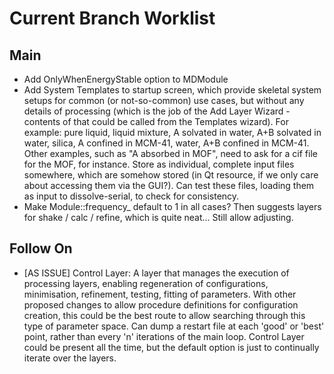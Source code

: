 # Current Branch Worklist

## Main
- Add OnlyWhenEnergyStable option to MDModule
- Add System Templates to startup screen, which provide skeletal system setups for common (or not-so-common) use cases, but without any details of processing (which is the job of the Add Layer Wizard - contents of that could be called from the Templates wizard). For example: pure liquid, liquid mixture, A solvated in water, A+B solvated in water, silica, A confined in MCM-41, water, A+B confined in MCM-41.  Other examples, such as "A absorbed in MOF", need to ask for a cif file for the MOF, for instance. Store as individual, complete input files somewhere, which are somehow stored (in Qt resource, if we only care about accessing them via the GUI?). Can test these files, loading them as input to dissolve-serial, to check for consistency.
- Make Module::frequency_ default to 1 in all cases?  Then suggests layers for shake / calc / refine, which is quite neat... Still allow adjusting.

## Follow On
- [AS ISSUE] Control Layer: A layer that manages the execution of processing layers, enabling regeneration of configurations, minimisation, refinement, testing, fitting of parameters. With other proposed changes to allow procedure definitions for configuration creation, this could be the best route to allow searching through this type of parameter space. Can dump a restart file at each 'good' or 'best' point, rather than every 'n' iterations of the main loop. Control Layer could be present all the time, but the default option is just to continually iterate over the layers.
